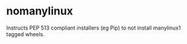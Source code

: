 # nomanylinux
Instructs PEP 513 compliant installers (eg Pip) to not install manylinux1 tagged wheels.
